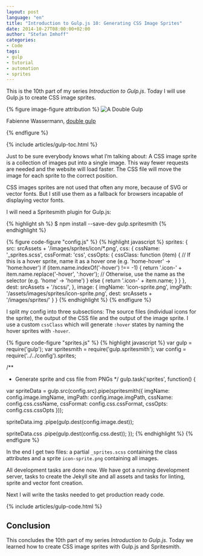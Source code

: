 ```yaml
---
layout: post
language: "en"
title: "Introduction to Gulp.js 10: Generating CSS Image Sprites"
date: 2014-10-27T08:00:00+02:00
author: "Stefan Imhoff"
categories:
- Code
tags:
- gulp
- tutorial
- automation
- sprites
---
```


This is the 10th part of my series *Introduction to Gulp.js*. Today I will use Gulp.js to create CSS image sprites.

{% figure image-figure attribution %}
<img src="/assets/images/artikel/gulp-tutorial-10.jpg" alt="A Double Gulp">
<p class="attribution-text"><i class="icon-cc"></i> Fabienne Wassermann, <a href="https://www.flickr.com/photos/fabi_k/5119690026">double gulp</a></p>
{% endfigure %}

{% include articles/gulp-toc.html %}

Just to be sure everybody knows what I’m talking about: A CSS image sprite is a collection of images put into a single image. This way fewer requests are needed and the website will load faster. The CSS file will move the image for each sprite to the correct position.

CSS images sprites are not used that often any more, because of SVG or vector fonts. But I still use them as a fallback for browsers incapable of displaying vector fonts.

I will need a Spritesmith plugin for Gulp.js:

{% highlight sh %}
$ npm install --save-dev gulp.spritesmith
{% endhighlight %}

{% figure code-figure "config.js" %}
{% highlight javascript %}
sprites: {
  src: srcAssets + '/images/sprites/icon/*.png',
  css: {
    cssName: '_sprites.scss',
    cssFormat: 'css',
    cssOpts: {
      cssClass: function (item) {
        // If this is a hover sprite, name it as a hover one (e.g. 'home-hover' -> 'home:hover')
        if (item.name.indexOf('-hover') !== -1) {
          return '.icon-' + item.name.replace('-hover', ':hover');
          // Otherwise, use the name as the selector (e.g. 'home' -> 'home')
        } else {
          return '.icon-' + item.name;
        }
      }
    },
    dest: srcAssets + '/scss/',
  },
  image: {
    imgName: 'icon-sprite.png',
    imgPath: '/assets/images/sprites/icon-sprite.png',
    dest: srcAssets + '/images/sprites/'
  }
}
{% endhighlight %}
{% endfigure %}

I split my config into three subsections: The source files (individual icons for the sprite), the output of the CSS file and the output of the image sprite. I use a custom `cssClass` which will generate `:hover` states by naming the hover sprites with `-hover`.

{% figure code-figure "sprites.js" %}
{% highlight javascript %}
var gulp        = require('gulp');
var spritesmith = require('gulp.spritesmith');
var config      = require('../../config').sprites;

/**
 * Generate sprite and css file from PNGs
 */
gulp.task('sprites', function() {

  var spriteData = gulp.src(config.src).pipe(spritesmith({
    imgName: config.image.imgName,
    imgPath: config.image.imgPath,
    cssName: config.css.cssName,
    cssFormat: config.css.cssFormat,
    cssOpts: config.css.cssOpts
  }));

  spriteData.img
    .pipe(gulp.dest(config.image.dest));

  spriteData.css
    .pipe(gulp.dest(config.css.dest));
});
{% endhighlight %}
{% endfigure %}

In the end I get two files: a partial `_sprites.scss` containing the class attributes and a sprite `icon-sprite.png` containing all images.

All development tasks are done now. We have got a running development server, tasks to create the Jekyll site and all assets and tasks for linting, sprite and vector font creation.

Next I will write the tasks needed to get production ready code.

{% include articles/gulp-code.html %}

## Conclusion
This concludes the 10th part of my series *Introduction to Gulp.js*. Today we learned how to create CSS image sprites with Gulp.js and Spritesmith.
